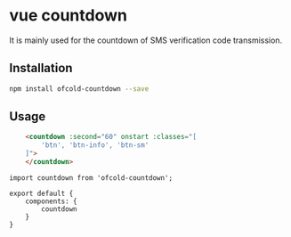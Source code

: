 # vue countdown
It is mainly used for the countdown of SMS verification code transmission.

## Installation
```bash
npm install ofcold-countdown --save
```

## Usage
```html
	<countdown :second="60" onstart :classes="[
		'btn', 'btn-info', 'btn-sm'
	]">
	</countdown>
```
```vue
import countdown from 'ofcold-countdown';

export default {
	components: {
		countdown
	}
}
```